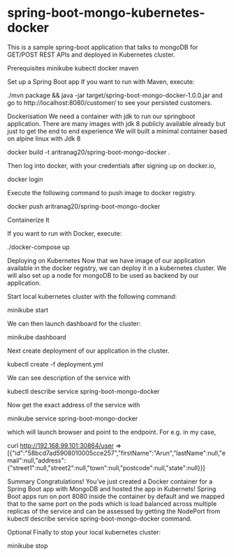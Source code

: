 # spring-boot-mongo-kubernetes-docker

This is a sample spring-boot application that talks to mongoDB for GET/POST REST APIs and deployed in Kubernetes cluster.

Prerequisites
minikube
kubectl
docker
maven

Set up a Spring Boot app
If you want to run with Maven, execute:

./mvn package && java -jar target/spring-boot-mongo-docker-1.0.0.jar
and go to http://localhost:8080/customer/ to see your persisted customers.

Dockerisation
We need a container with jdk to run our springboot application. There are many images with jdk 8 publicly available already but just to get the end to end experience We will built a minimal container based on alpine linux with Jdk 8

docker build -t  aritranag20/spring-boot-mongo-docker .

Then log into docker, with your credentials after signing up on docker.io,

docker login

Execute the following command to push image to docker registry.

docker push aritranag20/spring-boot-mongo-docker 

Containerize It

If you want to run with Docker, execute:

./docker-compose up

Deploying on Kubernetes
Now that we have image of our application available in the docker registry, we can deploy it in a kubernetes cluster. We will also set up a node for mongoDB to be used as backend by our application.

Start local kubernetes cluster with the following command:

minikube start

We can then launch dashboard for the cluster:

minikube dashboard

Next create deployment of our application in the cluster.

kubectl create -f deployment.yml

We can see description of the service with

kubectl describe service spring-boot-mongo-docker

Now get the exact address of the service with

minikube service spring-boot-mongo-docker 

which will launch browser and point to the endpoint. For e.g. in my case,

curl http://192.168.99.101:30864/user =>
[{"id":"58bcd7ad5908010005cce257","firstName":"Arun","lastName":null,"email":null,"address":{"street1":null,"street2":null,"town":null,"postcode":null,"state":null}}]

Summary
Congratulations! You’ve just created a Docker container for a Spring Boot app with MongoDB and hosted the app in Kubernets! Spring Boot apps run on port 8080 inside the container by default and we mapped that to the same port on the pods which is load balanced across multiple replicas of the service and can be assessed by getting the NodePort from kubectl describe service spring-boot-mongo-docker command.

Optional
Finally to stop your local kubernetes cluster:

minikube stop
